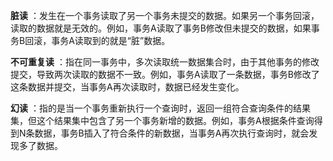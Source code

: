 **脏读** ：发生在一个事务读取了另一个事务未提交的数据。如果另一个事务回滚，读取的数据就是无效的。例如，事务A读取了事务B修改但未提交的数据，如果事务B回滚，事务A读取到的就是“脏”数据。

**不可重复读** ：指在同一事务中，多次读取统一数据集合时，由于其他事务的修改提交，导致两次读取的数据不一致。例如，事务A读取了一条数据，事务B修改了这条数据并提交，当事务A再次读取时，数据已经发生变化。

**幻读** ：指的是当一个事务重新执行一个查询时，返回一组符合查询条件的结果集，但这个结果集中包含了另一个事务新增的数据。例如，事务A根据条件查询得到N条数据，事务B插入了符合条件的新数据，当事务A再次执行查询时，就会发现多了数据。
